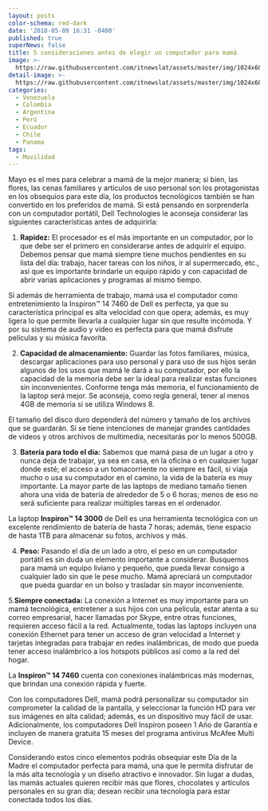 ```yaml
---
layout: posts
color-schema: red-dark
date: '2018-05-09 16:31 -0400'
published: true
superNews: false
title: 5 consideraciones antes de elegir un computador para mamá
image: >-
  https://raw.githubusercontent.com/itnewslat/assets/master/img/1024x680/Dell-MAMA-g.jpg
detail-image: >-
  https://raw.githubusercontent.com/itnewslat/assets/master/img/1024x680/Dell-MAMA-g.jpg
categories:
  - Venezuela
  - Colombia
  - Argentina
  - Perú
  - Ecuador
  - Chile
  - Panama
tags:
  - Movilidad
---
```

Mayo es el mes para celebrar a mamá de la mejor manera; si bien, las flores, las cenas familiares y artículos de uso personal son los protagonistas en los obsequios para este día, los productos tecnológicos también se han convertido en los preferidos de mamá. Si está pensando en sorprenderla con un computador portátil, Dell Technologies le aconseja considerar las siguientes características antes de adquirirla:

1. **Rapidez:** El procesador es el más importante en un computador, por lo que debe ser el primero en considerarse antes de adquirir el equipo. Debemos pensar que mamá siempre tiene muchos pendientes en su lista del día: trabajo, hacer tareas con los niños, ir al supermercado, etc., así que es importante brindarle un equipo rápido y con capacidad de abrir varias aplicaciones y programas al mismo tiempo.

Si además de herramienta de trabajo, mamá usa el computador como entretenimiento la Inspiron™ 14 7460 de Dell es perfecta, ya que su característica principal es alta velocidad con que opera; además, es muy ligera lo que permite llevarla a cualquier lugar sin que resulte incómoda. Y por su sistema de audio y video es perfecta para que mamá disfrute películas y su música favorita.

2. **Capacidad de almacenamiento:** Guardar las fotos familiares, música, descargar aplicaciones para uso personal y para uso de sus hijos serán algunos de los usos que mamá le dará a su computador, por ello la capacidad de la memoria debe ser la ideal para realizar estas funciones sin inconvenientes. Conforme tenga más memoria, el funcionamiento de la laptop será mejor. Se aconseja, como regla general, tener al menos 4GB de memoria si se utiliza Windows 8.

El tamaño del disco duro dependerá del número y tamaño de los archivos que se guardarán. Si se tiene intenciones de manejar grandes cantidades de videos y otros archivos de multimedia, necesitarás por lo menos 500GB.

3. **Batería para todo el día:** Sabemos que mamá pasa de un lugar a otro y nunca deja de trabajar, ya sea en casa, en la oficina o en cualquier lugar donde esté; el acceso a un tomacorriente no siempre es fácil, si viaja mucho o usa su computador en el camino, la vida de la batería es muy importante. La mayor parte de las laptops de mediano tamaño tienen ahora una vida de batería de alrededor de 5 o 6 horas; menos de eso no será suficiente para realizar múltiples tareas en el ordenador.

La laptop **Inspiron™ 14 3000** de Dell es una herramienta tecnológica con un excelente rendimiento de batería de hasta 7 horas; además, tiene espacio de hasta 1TB para  almacenar su fotos, archivos y más.

4. **Peso:** Pasando el día de un lado a otro, el peso en un computador portátil es sin duda un elemento importante a considerar. Busquemos para mamá un equipo liviano y pequeño, que pueda llevar consigo a cualquier lado sin que le pese mucho. Mamá apreciará un computador que pueda guardar en un bolso y trasladar sin mayor inconveniente.

5.**Siempre conectada:** La conexión a Internet es muy importante para un mamá tecnológica, entretener a sus hijos con una película, estar atenta a su correo empresarial, hacer llamadas por Skype, entre otras funciones, requieren acceso fácil a la red. Actualmente, todas las laptops incluyen una conexión Ethernet para tener un acceso de gran velocidad a Internet y tarjetas integradas para trabajar en redes inalámbricas, de modo que pueda tener acceso inalámbrico a los hotspots públicos así como a la red del hogar.

La **Inspiron™ 14 7460** cuenta con conexiones inalámbricas más modernas, que brindan una conexión rápida y fuerte.

Con los computadores Dell, mamá podrá personalizar su computador sin comprometer la calidad de la pantalla, y seleccionar la función HD para ver sus imágenes en alta calidad; además, es un dispositivo muy fácil de usar.  Adicionalmente, los computadores Dell Inspiron poseen 1 Año de Garantía e incluyen de manera gratuita 15 meses del programa antivirus McAfee Multi Device.

Considerando estos cinco elementos podrás obsequiar este Día de la Madre el computador perfecta para mamá, una que le permita disfrutar de la más alta tecnología y un diseño atractivo e innovador. Sin lugar a dudas, las mamás actuales quieren recibir más que flores, chocolates y artículos personales en su gran día; desean recibir una tecnología para estar conectada todos los días.